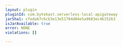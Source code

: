 ```yaml
---
layout: plugin
pluginId: com.bytekast.serverless-local-apigateway
jarSha1: cfeda67c6cb3e13e51784d04e5a9683ec4b15263
isJarAvailable: true
error: NONE
violations: []

---
```

